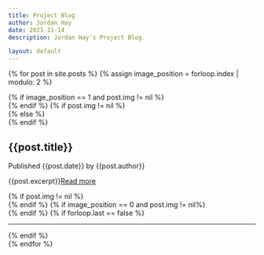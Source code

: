 ```yaml
---
title: Project Blog
author: Jordan Hay
date: 2021-11-14
description: Jordan Hay's Project Blog.

layout: default
---
```


{% for post in site.posts %}
{% assign image_position = forloop.index | modulo: 2 %}
<div class="post row" onclick="window.location='{{site.baseurl}}{{post.url}}'">
    {% if image_position == 1 and post.img != nil %}
    <!-- Image Before -->
    <aside class='col-4 dynamic-img desktop-only' style='background-image: url("{{site.baseurl}}{{post.img}}");'></aside>
    {% endif %}
    {% if post.img != nil %}
    <article class="col-8">
    {% else %}
    <article class="col-12">
    {% endif %}
        <!-- Post: {{post.title}} -->
        <h2 class="post-title">{{post.title}}</h2>
        <p>Published {{post.date}} by {{post.author}}</p>
        <p class="post-content">{{post.excerpt}}<a href="{{post.url}}">Read more</a></p>
    </article>
    {% if post.img != nil %}
    <!-- Mobile Image -->
    <aside class='col-12 dynamic-img mobile-only post-image' style='background-image: url("{{site.baseurl}}{{post.img}}")'></aside>
    {% endif %}
    {% if image_position == 0 and post.img != nil%}
    <!-- Image After -->
    <aside class='col-4 dynamic-img desktop-only' style='background-image: url("{{site.baseurl}}{{post.img}}");'></aside>
    {% endif %}
    {% if forloop.last == false %}
    <!-- End HR -->
    <hr />
    {% endif %}
</div>
{% endfor %}